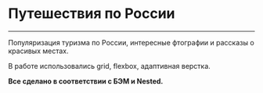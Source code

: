 # Путешествия по России
-------------------------  

Популяризация туризма по России, интересные фтографии и рассказы о красивых местах.

В работе использовались grid, flexbox, адаптивная верстка. 


__Все сделано в соответствии с БЭМ и Nested.__
